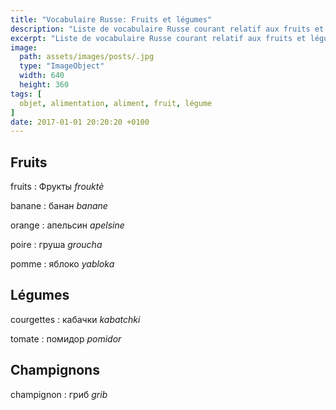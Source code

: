 ```yaml
---
title: "Vocabulaire Russe: Fruits et légumes"
description: "Liste de vocabulaire Russe courant relatif aux fruits et légumes."
excerpt: "Liste de vocabulaire Russe courant relatif aux fruits et légumes."
image:
  path: assets/images/posts/.jpg
  type: "ImageObject"
  width: 640
  height: 360
tags: [
  objet, alimentation, aliment, fruit, légume
]
date: 2017-01-01 20:20:20 +0100
---
```


## Fruits

fruits
: Фрукты
*frouktè*

banane
: банан
*banane*

orange
: апельсин
*apelsine*

poire
: груша
*groucha*

pomme
: яблоко
*yabloka*


## Légumes

courgettes
: кабачки
*kabatchki*

tomate
: помидор
*pomidor*


## Champignons

champignon
: гриб
*grib*

